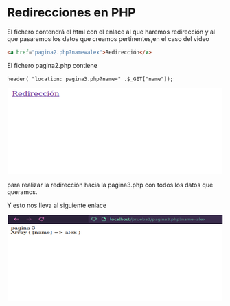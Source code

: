 # Redirecciones en PHP

El fichero contendrá el html con el enlace al que haremos redirección y al que pasaremos los datos que creamos pertinentes,en el caso del video 
```html
<a href="pagina2.php?name=alex">Redirección</a>
```
El fichero pagina2.php contiene
 ```
header( "location: pagina3.php?name=" .$_GET["name"]);
```
<p align="center"><img src="/PHP/tarea2/img/Redireccion1.png" width="500px" height="200px"/></p>
 para realizar la redirección hacia la pagina3.php con todos los datos que queramos.

 Y esto nos lleva al siguiente enlace 

<p align="center"><img src="/PHP/tarea2/img/Redireccion2.png" width="500px" height="200px" /></p>

